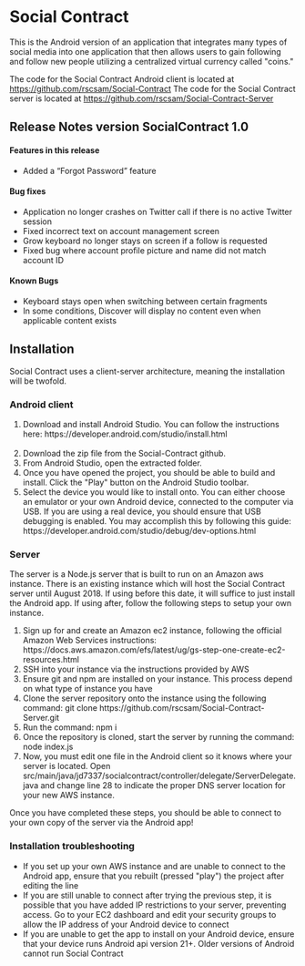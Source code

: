 # Social Contract

This is the Android version of an application that integrates 
many types of social media into one application that then
allows users to gain following and follow new people
utilizing a centralized virtual currency called "coins."

The code for the Social Contract Android client is located at https://github.com/rscsam/Social-Contract
The code for the Social Contract server is located at https://github.com/rscsam/Social-Contract-Server

<h2>Release Notes version SocialContract 1.0</h2>

<h4>Features in this release</h4>
<ul>
  <li>Added a “Forgot Password” feature</li>
  </ul>

<h4>Bug fixes</h4>
<ul>
  <li>Application no longer crashes on Twitter call if there is no active Twitter session</li>
  <li>Fixed incorrect text on account management screen</li>
  <li>Grow keyboard no longer stays on screen if a follow is requested</li>
  <li>Fixed bug where account profile picture and name did not match account ID</li>
</ul>
<h4>Known Bugs</h4>
<ul>
  <li>Keyboard stays open when switching between certain fragments</li>
  <li>In some conditions, Discover will display no content even when applicable content exists</li>
</ul>
<h2>Installation</h2>
Social Contract uses a client-server architecture, meaning the installation will be twofold.
<h3>Android client</h3>
<ol>
<li>Download and install Android Studio.
You can follow the instructions here: <a>https://developer.android.com/studio/install.html</a></li>
<br />
<li>Download the zip file from the Social-Contract github.</li>
<li>From Android Studio, open the extracted folder.
<li>Once you have opened the project, you should be able to build and install.
Click the "Play" button on the Android Studio toolbar.</li>
<li>Select the device you would like to install onto.  You can either choose an emulator
or your own Android device, connected to the computer via USB.  If you are using a real device,
you should ensure that USB debugging is enabled.  You may accomplish this by following
this guide: https://developer.android.com/studio/debug/dev-options.html
</ol>
<h3>Server</h3>
The server is a Node.js server that is built to run on an Amazon aws instance.
There is an existing instance which will host the Social Contract server
until August 2018.  If using before this date, it will suffice to just install
the Android app.  If using after, follow the following steps to setup your own instance.

<ol>
<li>Sign up for and create an Amazon ec2 instance, following the official Amazon
Web Services instructions: https://docs.aws.amazon.com/efs/latest/ug/gs-step-one-create-ec2-resources.html</li>
<li>SSH into your instance via the instructions provided by AWS</li>
<li>Ensure git and npm are installed on your instance.  This process depend on what type of instance you have</li>
<li>Clone the server repository onto the instance using the following command: git clone https://github.com/rscsam/Social-Contract-Server.git</li>
<li>Run the command: npm i</li>
<li>Once the repository is cloned, start the server by running the command: node index.js</li>
<li>Now, you must edit one file in the Android client so it knows where your server is located.
Open src/main/java/jd7337/socialcontract/controller/delegate/ServerDelegate.java and change line 28
to indicate the proper DNS server location for your new AWS instance.</li>
</ol>
Once you have completed these steps, you should be able to connect to your own
copy of the server via the Android app!
<h3>Installation troubleshooting</h3>
<ul>
<li>If you set up your own AWS instance and are unable to connect to the Android app, ensure
that you rebuilt (pressed "play") the project after editing the line</li>
<li>If you are still unable to connect after trying the previous step, it is possible that you have added IP restrictions
to your server, preventing access.  Go to your EC2 dashboard and edit your
security groups to allow the IP address of your Android device to connect</li>
<li>If you are unable to get the app to install on your Android device, ensure
that your device runs Android api version 21+.  Older versions of Android
cannot run Social Contract</li>